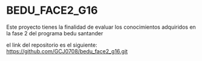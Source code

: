 # BEDU_FACE2_G16
Este proyecto tienes la finalidad de evaluar los conocimientos adquiridos en la fase 2 del programa bedu santander

el link del repositorio es el siguiente: https://github.com/GCJ0708/bedu_face2_g16.git
